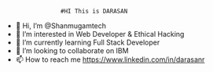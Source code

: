 					#HI This is DARASAN
- 👋 Hi, I’m @Shanmugamtech
- 👀 I’m interested in Web Developer & Ethical Hacking
- 🌱 I’m currently learning Full Stack Developer
- 💞️ I’m looking to collaborate on IBM
- 📫 How to reach me https://www.linkedin.com/in/darasanr

<!--
Shanmugamtech/Shanmugamtech is a ✨ special ✨ repository because its `README.md` (this file) appears on your GitHub profile.
You can click the Preview link to take a look at your changes.
--->
